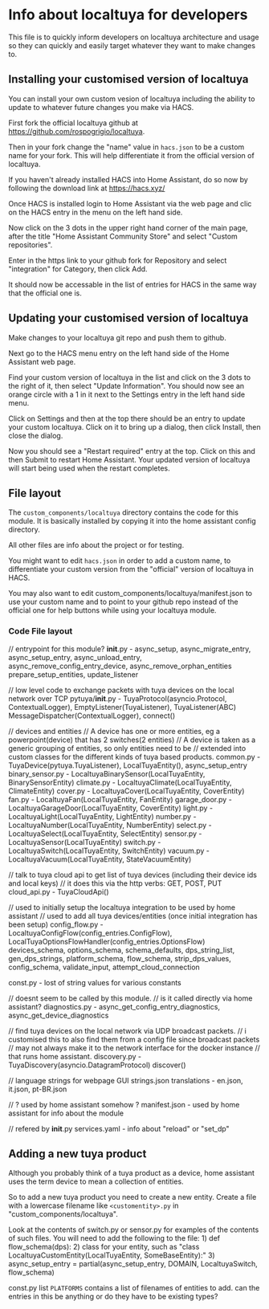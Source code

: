 # Info about localtuya for developers

This file is to quickly inform developers on localtuya architecture and usage so they can quickly and easily target whatever they want to make changes to.


## Installing your customised version of localtuya
You can install your own custom vesion of localtuya including the ability to update to whatever future changes you make via HACS.

First fork the official localtuya github at https://github.com/rospogrigio/localtuya.

Then in your fork change the "name" value in ```hacs.json``` to be a custom name for your fork. This will help differentiate it from the official version of localtuya.

If you haven't already installed HACS into Home Assistant, do so now by following the download link at https://hacs.xyz/

Once HACS is installed login to Home Assistant via the web page and clic on the HACS entry in the menu on the left hand side.

Now click on the 3 dots in the upper right hand corner of the main page, after the title "Home Assistant Community Store" and select "Custom repositories".

Enter in the https link to your github fork for Repository and select "integration" for Category, then click Add.

It should now be accessable in the list of entries for HACS in the same way that the official one is.


## Updating your customised version of localtuya
Make changes to your localtuya git repo and push them to github.

Next go to the HACS menu entry on the left hand side of the Home Assistant web page.

Find your custom version of localtuya in the list and click on the 3 dots to the right of it, then select "Update Information". You should now see an orange circle with a 1 in it next to the Settings entry in the left hand side menu.

Click on Settings and then at the top there should be an entry to update your custom localtuya. Click on it to bring up a dialog, then click Install, then close the dialog.

Now you should see a "Restart required" entry at the top. Click on this and then Submit to restart Home Assistant. Your updated version of localtuya will start being used when the restart completes.


## File layout

The ```custom_components/localtuya``` directory contains the code for this module. It is basically installed by copying it into the home assistant config directory.

All other files are info about the project or for testing.

You might want to edit ```hacs.json``` in order to add a custom name, to differentiate your custom version from the "official" version of localtuya in HACS.

You may also want to edit custom_components/localtuya/manifest.json to use your custom name and to point to your github repo instead of the official one for help buttons while using your localtuya module.

### Code File layout

// entrypoint for this module?
__init__.py - async_setup, async_migrate_entry, async_setup_entry, async_unload_entry, async_remove_config_entry_device, async_remove_orphan_entities
	prepare_setup_entities, update_listener

// low level code to exchange packets with tuya devices on the local network over TCP
pytuya/__init__.py - TuyaProtocol(asyncio.Protocol, ContextualLogger), EmptyListener(TuyaListener), TuyaListener(ABC)
	MessageDispatcher(ContextualLogger), 
	connect()

// devices and entities
// A device has one or more entities, eg a powerpoint(device) that has 2 switches(2 entities)
// A device is taken as a generic grouping of entities, so only entities need to be
// extended into custom classes for the different kinds of tuya based products.
common.py - TuyaDevice(pytuya.TuyaListener), LocalTuyaEntity(), async_setup_entry
	binary_sensor.py - LocaltuyaBinarySensor(LocalTuyaEntity, BinarySensorEntity)
	climate.py       - LocaltuyaClimate(LocalTuyaEntity, ClimateEntity)
	cover.py         - LocaltuyaCover(LocalTuyaEntity, CoverEntity)
	fan.py           - LocaltuyaFan(LocalTuyaEntity, FanEntity)
	garage_door.py   - LocaltuyaGarageDoor(LocalTuyaEntity, CoverEntity)
	light.py         - LocaltuyaLight(LocalTuyaEntity, LightEntity)
	number.py        - LocaltuyaNumber(LocalTuyaEntity, NumberEntity)
	select.py        - LocaltuyaSelect(LocalTuyaEntity, SelectEntity)
	sensor.py        - LocaltuyaSensor(LocalTuyaEntity)
	switch.py        - LocaltuyaSwitch(LocalTuyaEntity, SwitchEntity)
	vacuum.py        - LocaltuyaVacuum(LocalTuyaEntity, StateVacuumEntity)

// talk to tuya cloud api to get list of tuya devices (including their device ids and local keys)
// it does this via the http verbs: GET, POST, PUT
cloud_api.py - TuyaCloudApi()

// used to initially setup the localtuya integration to be used by home assistant
// used to add all tuya devices/entities (once initial integration has been setup)
config_flow.py - LocaltuyaConfigFlow(config_entries.ConfigFlow), LocalTuyaOptionsFlowHandler(config_entries.OptionsFlow)
	devices_schema, options_schema, schema_defaults, dps_string_list, gen_dps_strings, platform_schema, flow_schema, strip_dps_values, config_schema, validate_input, attempt_cloud_connection

const.py - lost of string values for various constants

// doesnt seem to be called by this module.
// is it called directly via home assistant?
diagnostics.py - async_get_config_entry_diagnostics, async_get_device_diagnostics

// find tuya devices on the local network via UDP broadcast packets.
// i customised this to also find them from a config file since broadcast packets
// may not always make it to the network interface for the docker instance
// that runs home assistant.
discovery.py - TuyaDiscovery(asyncio.DatagramProtocol)
	discover()

// language strings for webpage GUI
strings.json
translations - en.json, it.json, pt-BR.json

// ? used by home assistant somehow ?
manifest.json - used by home assistant for info about the module

// refered by __init__.py
services.yaml - info about "reload" or "set_dp"


## Adding a new tuya product
Although you probably think of a tuya product as a device, home assistant uses the term device to mean a collection of entities.

So to add a new tuya product you need to create a new entity.
Create a file with a lowercase filename like ```<customentity>.py``` in "custom_components/localtuya".

Look at the contents of switch.py or sensor.py for examples of the contents of such files. You will need to add the following to the file:
	1) def flow_schema(dps):
	2) class for your entity, such as "class LocaltuyaCustomEntity(LocalTuyaEntity, SomeBaseEntity):"
	3) async_setup_entry = partial(async_setup_entry, DOMAIN, LocaltuyaSwitch, flow_schema)


const.py list ```PLATFORMS``` contains a list of filenames of entities to add.
can the entries in this be anything or do they have to be existing types?


